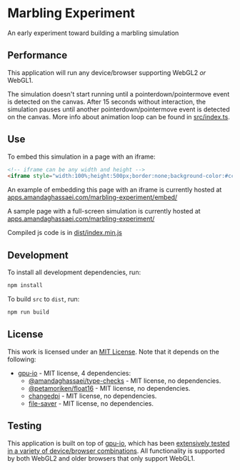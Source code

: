 # Marbling Experiment

An early experiment toward building a marbling simulation

## Performance

This application will run any device/browser supporting WebGL2 *or* WebGL1.

The simulation doesn't start running until a pointerdown/pointermove event is detected on the canvas.  After 15 seconds without interaction, the simulation pauses until another pointerdown/pointermove event is detected on the canvas.  More info about animation loop can be found in [src/index.ts](https://github.com/amandaghassaei/marbling-experiment/blob/main/src/index.ts).


## Use

To embed this simulation in a page with an iframe:
```html
<!-- iframe can be any width and height -->
<iframe style="width:100%;height:500px;border:none;background-color:#cccccc;" src="https://apps.amandaghassaei.com/marbling-experiment/"></iframe>
```

An example of embedding this page with an iframe is currently hosted at [apps.amandaghassaei.com/marbling-experiment/embed/](https://apps.amandaghassaei.com/marbling-experiment/embed/)

A sample page with a full-screen simulation is currently hosted at [apps.amandaghassaei.com/marbling-experiment/](https://apps.amandaghassaei.com/marbling-experiment/)

Compiled js code is in [dist/index.min.js](./dist/index.min.js)


## Development

To install all development dependencies, run:

```sh
npm install
```

To build `src` to `dist`, run:

```sh
npm run build
```

## License

This work is licensed under an [MIT License](./LICENSE).  Note that it depends on the following:

- [gpu-io](https://github.com/amandaghassaei/gpu-io) - MIT license, 4 dependencies:
  - [@amandaghassaei/type-checks](https://www.npmjs.com/package/@amandaghassaei/type-checks) - MIT license, no dependencies.
  - [@petamoriken/float16](https://www.npmjs.com/package/@petamoriken/float16) - MIT license, no dependencies.
  - [changedpi](https://www.npmjs.com/package/changedpi) - MIT license, no dependencies.
  - [file-saver](https://www.npmjs.com/package/file-saver) - MIT license, no dependencies.

## Testing

This application is built on top of [gpu-io](https://github.com/amandaghassaei/gpu-io), which has been [extensively tested in a variety of device/browser combinations](https://github.com/amandaghassaei/gpu-io/tree/main/tests).  All functionality is supported by both WebGL2 and older browsers that only support WebGL1.